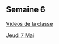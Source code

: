 ## Semaine 6 

[Videos de la classe](https://mamaitresse.github.io/CE2-2019-2020/semaine_6/videos_jeudi_7_Mai.html)

[Jeudi 7 Mai](https://mamaitresse.github.io/CE2-2019-2020/semaine_6/jeudi_7_Mai.html)
